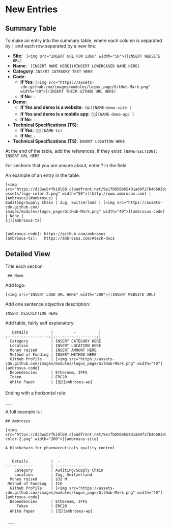# New Entries

## Summary Table

To make an entry into the summary table, where each column is separated by `|` and each row seperated by a new line:

* **Site**: ` [<img src="INSERT URL FOR LOGO" width="50">](INSERT WEBSITE URL)`
* **Name**:  `  [INSERT NAME HERE](#INSERT LOWERCASED NAME HERE) `
* **Category**:  `INSERT CATEGORY TEXT HERE`
* **Code**: 
  * **If Yes**:  `[<img src="https://assets-cdn.github.com/images/modules/logos_page/GitHub-Mark.png" width="40">](INSERT THEIR GITHUB URL HERE)`
  * **If No**: `-`
* **Demo**:
  * **If Yes and demo is a website**: `[💻][NAME-demo-site ]`
  * **If Yes and demo is a mobile app**: `[📱][NAME-demo-app ]`
  * **If No**: `-`
* **Technical Specifications (TS)**: 
  * **If Yes**: `[📃][NAME-ts)`
  * **If No**: `-`
* **Technical Specifications (TS)**: `INSERT LOCATION HERE`

At the end of the table, add the references, if they exist:
```[NAME-SECTION]: INSERT URL HERE```

For sections that you are unsure about, enter ? in the field

An example of an entry in the table:

``` 
[<img src="https://d33wubrfki0l68.cloudfront.net/9e1fb050865401a69f27b46683de38626a9372d0/9efc0/
assets/logo-color-2.png" width="50">](http://www.ambrosus.com) | [Ambrosus](#ambrosus) | 
Auditing/Supply Chain | Zug, Switzerland | [<img src="https://assets-cdn.github.com/
images/modules/logos_page/GitHub-Mark.png" width="40">][ambrosus-code] | None |
[📃][ambrosus-ts]


[ambrosus-code]: https://github.com/ambrosus
[ambrosus-ts]:   https://ambrosus.com/#tech-docs 
```


## Detailed View

Title each section 

` ## Name`

Add logo:

`[<img src="INSERT LOGO URL HERE" width="200">](INSERT WEBSITE URL)`

Add one sentence objective description:

`INSERT DESCRIPTION HERE`

Add table, fairly self explanatory:

```
   Details          |         -          |
:------------------:|:------------------:|
  Category          | INSERT CATEGORY HERE
  Location          | INSERT LOCATION HERE 
  Money raised      | INSERT AMOUNT HERE
  Method of Funding | INSERT METHOD HERE
  Github Profile    | [<img src="https://assets-cdn.github.com/images/modules/logos_page/GitHub-Mark.png" width="40"][ambrosus-code]
  Dependencies      | Etheruem, IPFS
  Token             | ERC20
  White Paper       | [🗒][ambrosus-wp]
```

Ending with a horizontal rule: 

`___`


A full example is :

```
## Ambrosus

[<img src="https://d33wubrfki0l68.cloudfront.net/9e1fb050865401a69f27b46683de38626a9372d0/9efc0/assets/logo-color-2.png" width="200">][ambrosus-site]

A blockchain for pharmaceuticals quality control
 

   Details          |  -
------------        | -------------
    Category        | Auditing/Supply Chain
    Location        | Zug, Switzerland 
  Money raised      | $32 M
 Method of Funding  | ICO
  Github Profile    | [<img src="https://assets-cdn.github.com/images/modules/logos_page/GitHub-Mark.png" width="40"][ambrosus-code]
  Dependencies      | Etheruem, IPFS
     Token          | ERC20
  White Paper       | [🗒][ambrosus-wp]
 
 ___
 ```
